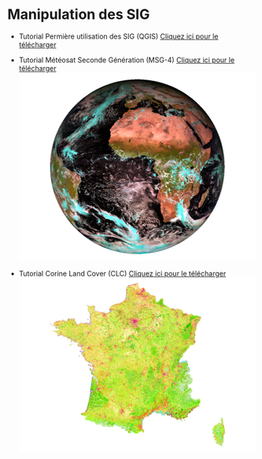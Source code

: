 # Manipulation des SIG

* Tutorial Permière utilisation des SIG (QGIS) <a href="documents/OGR_CHEATSHEET_2020.pdf" download>Cliquez ici pour le télécharger</a>

* Tutorial Météosat Seconde Génération (MSG-4) <a href="documents/OGR_CHEATSHEET_2020.pdf" download>Cliquez ici pour le télécharger</a>
![MSG-4](documents/MAP_3.png)

* Tutorial Corine Land Cover (CLC) <a href="documents/CLC.pdf" download>Cliquez ici pour le télécharger</a>
![CLC](documents/MAP_1.png)